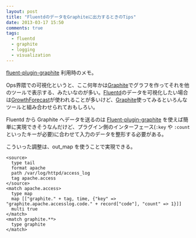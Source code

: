 ```yaml
---
layout: post
title: "FluentdのデータをGraphiteに出力するときのTips"
date: 2013-03-17 15:50
comments: true
tags:
  - fluentd
  - graphite
  - logging
  - visualization
---
```


[fluent-plugin-graphite] 利用時のメモ。

Ops界隈での可視化というと、ここ何年かは[Graphite]でグラフを作ってそれを他のツールで表示する、みたいなのが多い。[Fluentd]のデータを可視化したい場合は[GrowthForecast]が使われることが多いけど、[Graphite]使ってみるといろんなツールと組み合わせられておもしろい。

<!-- more -->

Fluentd から Graphite へデータを送るのは [Fluent-plugin-graphite] を使えば簡単に実現できそうなんだけど、プラグイン側のインターフェース(`:key` や `:count` といったキーが必要)に合わせて入力のデータを整形する必要がある。

こういった調整は、out\_map を使うことで実現できる。

    <source>
      type tail
      format apache
      path /var/log/httpd/access_log
      tag apache.access
    </source>
    <match apache.access>
      type map
      map [["graphite." + tag, time, {"key" => "graphite.apache.accesslog.code." + record["code"], "count" => 1}]]
      multi true
    </match>
    <match graphite.**>
      type graphite
    </match>

[Fluentd]: http://fluentd.org/
[Graphite]: http://graphite.wikidot.com/
[GrowthForecast]: http://kazeburo.github.com/GrowthForecast/
[fluent-plugin-graphite]: https://github.com/hotchpotch/fluent-plugin-graphite
